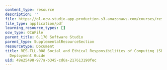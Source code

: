 ```yaml
---
content_type: resource
description: ''
file: https://ol-ocw-studio-app-production.s3.amazonaws.com/courses/res-tll-008-social-and-ethical-responsibilities-of-computing-serc-fall-2021/49e25498977ab345cd6a217613190fec_MITRESTLL-008F21-6170deployment.pdf
file_type: application/pdf
learning_resource_types: []
ocw_type: OCWFile
parent_title: 6.170 Software Studio
parent_type: SupplementalResourceSection
resourcetype: Document
title: RES.TLL-008 Social and Ethical Responsibilities of Computing (SERC), 6.170
  Deployment Guide
uid: 49e25498-977a-b345-cd6a-217613190fec
---
```

